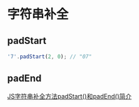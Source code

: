 # 字符串补全

## padStart

```js
'7'.padStart(2, 0); // "07"
```

## padEnd

[JS字符串补全方法padStart()和padEnd()简介](https://www.zhangxinxu.com/wordpress/2018/07/js-padstart-padend/)